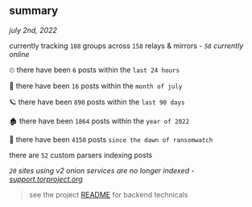 
## summary
_july 2nd, 2022_

currently tracking `108` groups across `158` relays & mirrors - _`58` currently online_

⏲ there have been `6` posts within the `last 24 hours`

🦈 there have been `16` posts within the `month of july`

🪐 there have been `890` posts within the `last 90 days`

🏚 there have been `1864` posts within the `year of 2022`

🦕 there have been `4150` posts `since the dawn of ransomwatch`

there are `52` custom parsers indexing posts

_`20` sites using v2 onion services are no longer indexed - [support.torproject.org](https://support.torproject.org/onionservices/v2-deprecation/)_

> see the project [README](https://github.com/joshhighet/ransomwatch#ransomwatch--) for backend technicals
